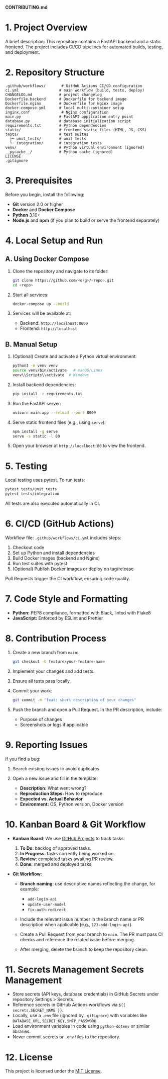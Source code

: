 **CONTRIBUTING.md**


# 1. Project Overview

A brief description: This repository contains a FastAPI backend and a static frontend. The project includes CI/CD pipelines for automated builds, testing, and deployment.

# 2. Repository Structure

```
.github/workflows/       # GitHub Actions CI/CD configuration
ci.yml                  # main workflow (build, tests, deploy)
CHANGELOG.md            # project changelog
Dockerfile.backend      # Dockerfile for backend image
Dockerfile.nginx        # Dockerfile for Nginx image
docker-compose.yml      # local multi-container setup
inginx.conf              # Nginx configuration
main.py                 # FastAPI application entry point
database.py             # database initialization script
requirements.txt        # Python dependencies
static/                 # frontend static files (HTML, JS, CSS)
tests/                  # test suites
  ├─ unit_tests/        # unit tests
  └─ integration/       # integration tests
venv/                   # Python virtual environment (ignored)
__pycache__/            # Python cache (ignored)
LICENSE
.gitignore
```

# 3. Prerequisites

Before you begin, install the following:

* **Git** version 2.0 or higher
* **Docker** and **Docker Compose**
* **Python** 3.10+
* **Node.js** and **npm** (if you plan to build or serve the frontend separately)

# 4. Local Setup and Run

## A. Using Docker Compose

1. Clone the repository and navigate to its folder:

   ```bash
   git clone https://github.com/<org>/<repo>.git
   cd <repo>
   ```
2. Start all services:

   ```bash
   docker-compose up --build
   ```
3. Services will be available at:

   * Backend: `http://localhost:8000`
   * Frontend: `http://localhost`

## B. Manual Setup

1. (Optional) Create and activate a Python virtual environment:

   ```bash
   python3 -m venv venv
   source venv/bin/activate   # macOS/Linux
   venv\\Scripts\\activate  # Windows
   ```
2. Install backend dependencies:

   ```bash
   pip install -r requirements.txt
   ```
3. Run the FastAPI server:

   ```bash
   uvicorn main:app --reload --port 8000
   ```
4. Serve static frontend files (e.g., using `serve`):

   ```bash
   npm install -g serve
   serve -s static -l 80
   ```
5. Open your browser at `http://localhost:80` to view the frontend.

# 5. Testing

Local testing uses pytest. To run tests:

```bash
pytest tests/unit_tests
pytest tests/integration
```

All tests are also executed automatically in CI.

# 6. CI/CD (GitHub Actions)

Workflow file: `.github/workflows/ci.yml` includes steps:

1. Checkout code
2. Set up Python and install dependencies
3. Build Docker images (backend and Nginx)
4. Run test suites with pytest
5. (Optional) Publish Docker images or deploy on tag/release

Pull Requests trigger the CI workflow, ensuring code quality.

# 7. Code Style and Formatting

* **Python:** PEP8 compliance, formatted with Black, linted with Flake8
* **JavaScript:** Enforced by ESLint and Prettier

# 8. Contribution Process

1. Create a new branch from `main`:

   ```bash
   git checkout -b feature/your-feature-name
   ```
2. Implement your changes and add tests.
3. Ensure all tests pass locally.
4. Commit your work:

   ```bash
   git commit -m "feat: short description of your changes"
   ```
5. Push the branch and open a Pull Request. In the PR description, include:

   * Purpose of changes
   * Screenshots or logs if applicable

# 9. Reporting Issues

If you find a bug:

1. Search existing issues to avoid duplicates.
2. Open a new issue and fill in the template:

   * **Description:** What went wrong?
   * **Reproduction Steps:** How to reproduce
   * **Expected vs. Actual Behavior**
   * **Environment:** OS, Python version, Docker version

# 10. Kanban Board & Git Workflow

* **Kanban Board**: We use [GitHub Projects](https://github.com/<org>/<repo>/projects) to track tasks:

  1. **To Do**: backlog of approved tasks.
  2. **In Progress**: tasks currently being worked on.
  3. **Review**: completed tasks awaiting PR review.
  4. **Done**: merged and deployed tasks.

* **Git Workflow**:

  * **Branch naming**: use descriptive names reflecting the change, for example:

    * `add-login-api`
    * `update-user-model`
    * `fix-auth-redirect`
  * Include the relevant issue number in the branch name or PR description when applicable (e.g., `123-add-login-api`).
  * Create a Pull Request from your branch to `main`. The PR must pass CI checks and reference the related issue before merging.
  * After merging, delete the branch to keep the repository clean.

# 11. Secrets Management Secrets Management

* Store secrets (API keys, database credentials) in GitHub Secrets under repository Settings > Secrets.
* Reference secrets in GitHub Actions workflows via `${{ secrets.SECRET_NAME }}`.
* Locally, use a `.env` file (ignored by `.gitignore`) with variables like `DATABASE_URL`, `SECRET_KEY`, `SMTP_PASSWORD`.
* Load environment variables in code using `python-dotenv` or similar libraries.
* Never commit secrets or `.env` files to the repository.

# 12. License

This project is licensed under the [MIT License](LICENSE).

